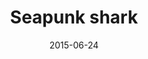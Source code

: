 ---
layout:     post
title:      "Seapunk shark"
date:       2015-06-24
categories: art
imgsrc:     http://i.imgur.com/eCW1wJ8h.png
---
